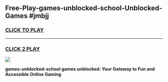 
## Free-Play-games-unblocked-school-Unblocked-Games #jmbjj
<h3>
<a href="https://news.freeplayer.one?title=games-unblocked-school&ref=8M">CLICK TO PLAY</a></h3>
<hr>

<h3>
<a href="https://news.freeplayer.one?title=games-unblocked-school&ref=8M">CLICK 2 PLAY</a>
  
</h3>

<a href="https://news.freeplayer.one?title=games-unblocked-school&ref=8M"><img src="https://clearcache.store/games.png"></a>


**games-unblocked-school games unblocked: Your Gateway to Fun and Accessible Online Gaming**
